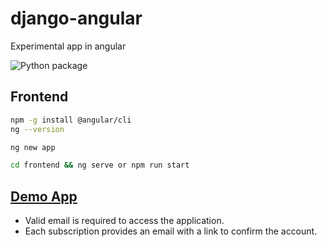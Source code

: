 # django-angular
Experimental app in angular

![Python package](https://github.com/delitamakanda/dating-app/workflows/Python%20package/badge.svg?branch=master)

## Frontend

```bash
npm -g install @angular/cli
ng --version

ng new app
```

```bash
cd frontend && ng serve or npm run start
```



## [Demo App](https://lov3r.herokuapp.com/#/)
- Valid email is required to access the application.
- Each subscription provides an email with a link to confirm the account.
